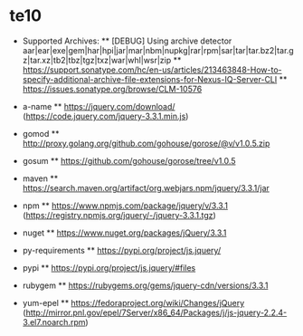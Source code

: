 # te10

* Supported Archives:
** [DEBUG] Using archive detector aar|ear|exe|gem|har|hpi|jar|mar|nbm|nupkg|rar|rpm|sar|tar|tar.bz2|tar.gz|tar.xz|tb2|tbz|tgz|txz|war|whl|wsr|zip
** https://support.sonatype.com/hc/en-us/articles/213463848-How-to-specify-additional-archive-file-extensions-for-Nexus-IQ-Server-CLI
** https://issues.sonatype.org/browse/CLM-10576

* a-name
** https://jquery.com/download/ (https://code.jquery.com/jquery-3.3.1.min.js)
* gomod
** http://proxy.golang.org/github.com/gohouse/gorose/@v/v1.0.5.zip
* gosum
** https://github.com/gohouse/gorose/tree/v1.0.5
* maven
** https://search.maven.org/artifact/org.webjars.npm/jquery/3.3.1/jar
* npm
** https://www.npmjs.com/package/jquery/v/3.3.1 (https://registry.npmjs.org/jquery/-/jquery-3.3.1.tgz)
* nuget
** https://www.nuget.org/packages/jQuery/3.3.1
* py-requirements
** https://pypi.org/project/js.jquery/
* pypi
** https://pypi.org/project/js.jquery/#files
* rubygem
** https://rubygems.org/gems/jquery-cdn/versions/3.3.1
* yum-epel
** https://fedoraproject.org/wiki/Changes/jQuery (http://mirror.pnl.gov/epel/7Server/x86_64/Packages/j/js-jquery-2.2.4-3.el7.noarch.rpm)


